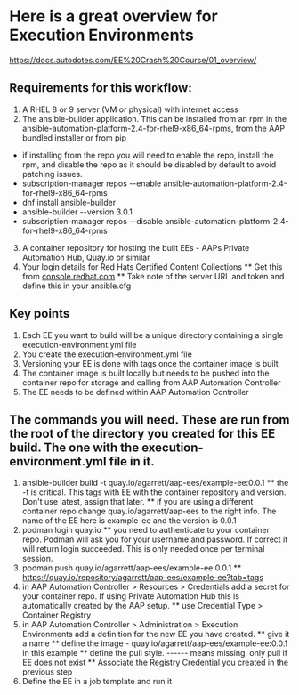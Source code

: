 # Here is a great overview for Execution Environments
https://docs.autodotes.com/EE%20Crash%20Course/01_overview/

## Requirements for this workflow:
1) A RHEL 8 or 9 server (VM or physical) with internet access
2) The ansible-builder application. This can be installed from an rpm in the ansible-automation-platform-2.4-for-rhel9-x86_64-rpms, from the AAP bundled installer or from pip
  * if installing from the repo you will need to enable the repo, install the rpm, and disable the repo as it should be disabled by default to avoid patching issues.
  * subscription-manager repos --enable ansible-automation-platform-2.4-for-rhel9-x86_64-rpms
  * dnf install ansible-builder
  * ansible-builder --version
     3.0.1
  * subscription-manager repos --disable ansible-automation-platform-2.4-for-rhel9-x86_64-rpms
3) A container repository for hosting the built EEs - AAPs Private Automation Hub, Quay.io or similar
4) Your login details for Red Hats Certified Content Collections
** Get this from [console.redhat.com](https://console.redhat.com/ansible/automation-hub/token)
** Take note of the server URL and token and define this in your ansible.cfg

## Key points
1) Each EE you want to build will be a unique directory containing a single execution-environment.yml file
2) You create the execution-environment.yml file
3) Versioning your EE is done with tags once the container image is built
4) The container image is built locally but needs to be pushed into the container repo for storage and calling from AAP Automation Controller
5) The EE needs to be defined within AAP Automation Controller

## The commands you will need. These are run from the root of the directory you created for this EE build. The one with the execution-environment.yml file in it.
1) ansible-builder build -t quay.io/agarrett/aap-ees/example-ee:0.0.1
** the -t is critical. This tags with EE with the container repository and version. Don't use latest, assign that later.
** if you are using a different container repo change quay.io/agarrett/aap-ees to the right info. The name of the EE here is example-ee and the version is 0.0.1
2) podman login quay.io
** you need to authenticate to your container repo. Podman will ask you for your username and password. If correct it will return login succeeded. This is only needed once per terminal session.
3) podman push quay.io/agarrett/aap-ees/example-ee:0.0.1
** https://quay.io/repository/agarrett/aap-ees/example-ee?tab=tags
4) in AAP Automation Controller > Resources > Credentials add a secret for your container repo. If using Private Automation Hub this is automatically created by the AAP setup.
** use Credential Type > Container Registry
4) in AAP Automation Controller > Administration > Execution Environments add a definition for the new EE you have created.
** give it a name
** define the image - quay.io/agarrett/aap-ees/example-ee:0.0.1 in this example
** define the pull style. ------ means missing, only pull if EE does not exist
** Associate the Registry Credential you created in the previous step
5) Define the EE in a job template and run it
